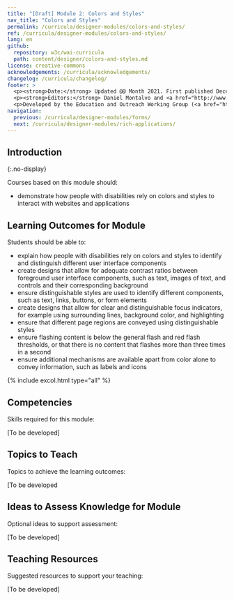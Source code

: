 ```yaml
---
title: "[Draft] Module 2: Colors and Styles"
nav_title: "Colors and Styles"
permalink: /curricula/designer-modules/colors-and-styles/
ref: /curricula/designer-modules/colors-and-styles/
lang: en
github:
  repository: w3c/wai-curricula
  path: content/designer/colors-and-styles.md
license: creative-commons
acknowledgements: /curricula/acknowledgements/
changelog: /curricula/changelog/
footer: >
  <p><strong>Date:</strong> Updated @@ Month 2021. First published December 2019. CHANGELOG</p>
  <p><strong>Editors:</strong> Daniel Montalvo and <a href="http://www.w3.org/People/shadi/">Shadi Abou-Zahra</a>. Contributors: <a href="https://www.w3.org/WAI/EO/EOWG-members">EOWG Participants</a>. ACKNOWLEDGEMENTS lists contributors and credits.</p>
  <p>Developed by the Education and Outreach Working Group (<a href="http://www.w3.org/WAI/EO/">EOWG</a>). Developed with support from the <a href="https://www.w3.org/WAI/about/projects/wai-guide/">WAI-Guide Project</a> funded by the European Commission (EC) under the Horizon 2020 program (Grant Agreement 822245).</p>
navigation:
  previous: /curricula/designer-modules/forms/
  next: /curricula/designer-modules/rich-applications/
---
```


## Introduction
{:.no-display}

Courses based on this module should:

* demonstrate how people with disabilities rely on colors and styles to interact with websites and applications

## Learning Outcomes for Module

Students should be able to:

* explain how people with disabilities rely on colors and styles to identify and distinguish different user interface components
* create designs that allow for  adequate contrast ratios between foreground user interface components, such as text, images of text, and controls and their corresponding background
* ensure distinguishable styles are used to identify different components, such as text, links, buttons, or form elements
* create designs that allow for clear and distinguishable focus indicators, for example using surrounding lines, background color, and highlighting
* ensure that different page regions are conveyed using distinguishable styles
* ensure flashing content is below the general flash and red flash thresholds, or that there is no content that flashes more than three times in a second
* ensure additional mechanisms are available apart from color alone to convey information, such as labels and icons

{% include excol.html type="all" %}

## Competencies

Skills required for this module:

[To be developed]

## Topics to Teach

Topics to achieve the learning outcomes:

[To be developed

## Ideas to Assess Knowledge for Module

Optional ideas to support assessment:

[To be developed]

## Teaching Resources

Suggested resources to support your teaching:

[To be developed]

